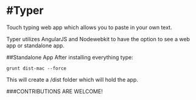 #Typer
=====

Touch typing web app which allows you to paste in your own text.

Typer utilizes AngularJS and Nodewebkit to have the option to see a web app or standalone app.

##Standalone App
After installing everything type:
```
grunt dist-mac --force
```
This will create a /dist folder which will hold the app.


###CONTRIBUTIONS ARE WELCOME!
